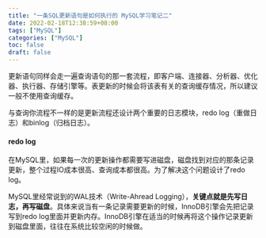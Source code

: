```yaml
---
title: "一条SQL更新语句是如何执行的 MySQL学习笔记二"
date: 2022-02-18T12:38:59+08:00
tags: ["MySQL"]
categories: ["MySQL"]
toc: false
draft: false
---
```


更新语句同样会走一遍查询语句的那一套流程，即客户端、连接器、分析器、优化器、执行器、存储引擎等。表更新的时候会将该表有关的查询缓存情况，所以建议一般不使用查询缓存。

与查询你流程不一样的是更新流程还设计两个重要的日志模块，redo log（重做日志）和binlog（归档日志）。

#### redo log

在MySQL里，如果每一次的更新操作都需要写进磁盘，磁盘找到对应的那条记录更新，整个过程IO成本很高、查询成本都很高。为了解决这个问题设计了redo log。

MySQL里经常说到的WAL技术（Write-Ahread Logging），**关键点就是先写日志，再写磁盘**。具体来说当有一条记录需要更新的时候，InnoDB引擎会先把记录写到redo log里面并更新内存。InnoDB引擎在适当的时候再将这个操作记录更新到磁盘里面，往往在系统比较空闲的时候做。

